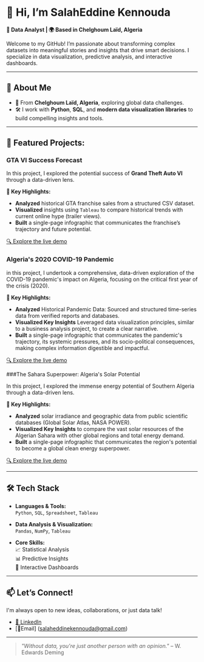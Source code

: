# 👋 Hi, I’m SalahEddine Kennouda

**🎯 Data Analyst | 🌍 Based in Chelghoum Laïd, Algeria**

Welcome to my GitHub! I’m passionate about transforming complex datasets into meaningful stories and insights that drive smart decisions. I specialize in data visualization, predictive analysis, and interactive dashboards.

---

## 🧠 About Me

- 📍 From **Chelghoum Laïd, Algeria**, exploring global data challenges.
- 🛠️ I work with **Python**, **SQL**, and **modern data visualization libraries** to build compelling insights and tools.

---

## 🚀 Featured Projects:

### GTA VI Success Forecast

In this project, I explored the potential success of **Grand Theft Auto VI** through a data-driven lens.

**📌 Key Highlights:**
- **Analyzed** historical GTA franchise sales from a structured CSV dataset.
- **Visualized** insights using `Tableau` to compare historical trends with current online hype (trailer views).
- **Built** a single-page infographic that communicates the franchise’s trajectory and future potential.

[🔍 Explore the live demo](https://salaheddineken.github.io/A-Data-Driven-Prediction-for-GTA-VI)

### Algeria's 2020 COVID-19 Pandemic

in this project, I undertook a comprehensive, data-driven exploration of the COVID-19 pandemic's impact on Algeria, focusing on the critical first year of the crisis (2020).

**📌 Key Highlights:**
- **Analyzed** Historical Pandemic Data: Sourced and structured time-series data from verified reports and databases.
- **Visualized Key Insights** Leveraged data visualization principles, similar to a business analysis project, to create a clear narrative.
- **Built** a single-page infographic that communicates the pandemic's trajectory, its systemic pressures, and its socio-political consequences, making complex information digestible and impactful.

[🔍 Explore the live demo](https://salaheddineken.github.io/COVID-19-in-Algeria-2020-)

###The Sahara Superpower: Algeria's Solar Potential

In this project, I explored the immense energy potential of Southern Algeria through a data-driven lens.

 **📌 Key Highlights:**
- **Analyzed** solar irradiance and geographic data from public scientific databases (Global Solar Atlas, NASA POWER).
- **Visualized Key Insights** to compare the vast solar resources of the Algerian Sahara with other global regions and total energy demand.
- **Built** a single-page infographic that communicates the region's potential to become a global clean energy superpower.
  
[🔍 Explore the live demo](https://salaheddineken.github.io/Algeria-s-Solar-Potentia)



---

## 🛠️ Tech Stack

- **Languages & Tools:**  
  `Python`, `SQL`, `Spreadsheet`, `Tableau`

- **Data Analysis & Visualization:**  
  `Pandas`, `NumPy`, `Tableau`

- **Core Skills:**  
  📈 Statistical Analysis  
  📊 Predictive Insights  
  🧩 Interactive Dashboards

---

## 📫 Let’s Connect!

I'm always open to new ideas, collaborations, or just data talk!  

- [🔗 LinkedIn](https://www.linkedin.com/in/salah-eddine-kennouda-216359276)  
- [📧Email] (salaheddinekennouda@gmail.com)

---

> _"Without data, you're just another person with an opinion."_ – W. Edwards Deming

